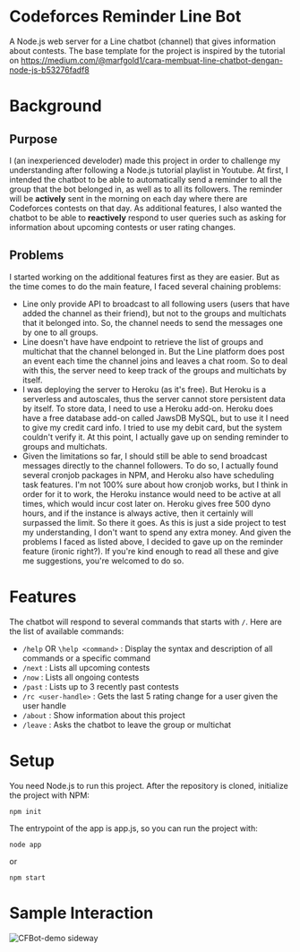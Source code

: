 # Codeforces Reminder Line Bot
A Node.js web server for a Line chatbot (channel) that gives information about contests. The base template for the project is inspired by the tutorial on https://medium.com/@marfgold1/cara-membuat-line-chatbot-dengan-node-js-b53276fadf8

# Background
## Purpose
I (an inexperienced develoder) made this project in order to challenge my understanding after following a Node.js tutorial playlist in Youtube. At first, I intended the chatbot to be able to automatically send a reminder to all the group that the bot belonged in, as well as to all its followers. The reminder will be **actively** sent in the morning on each day where there are Codeforces contests on that day. As additional features, I also wanted the chatbot to be able to **reactively** respond to user queries such as asking for information about upcoming contests or user rating changes.

## Problems
I started working on the additional features first as they are easier. But as the time comes to do the main feature, I faced several chaining problems:
- Line only provide API to broadcast to all following users (users that have added the channel as their friend), but not to the groups and multichats that it belonged into. So, the channel needs to send the messages one by one to all groups.
- Line doesn't have have endpoint to retrieve the list of groups and multichat that the channel belonged in. But the Line platform does post an event each time the channel joins and leaves a chat room. So to deal with this, the server need to keep track of the groups and multichats by itself.
- I was deploying the server to Heroku (as it's free). But Heroku is a serverless and autoscales, thus the server cannot store persistent data by itself. To store data, I need to use a Heroku add-on. Heroku does have a free database add-on called JawsDB MySQL, but to use it I need to give my credit card info. I tried to use my debit card, but the system couldn't verify it. At this point, I actually gave up on sending reminder to groups and multichats.
- Given the limitations so far, I should still be able to send broadcast messages directly to the channel followers. To do so, I actually found several cronjob packages in NPM, and Heroku also have scheduling task features. I'm not 100% sure about how cronjob works, but I think in order for it to work, the Heroku instance would need to be active at all times, which would incur cost later on. Heroku gives free 500 dyno hours, and if the instance is always active, then it certainly will surpassed the limit.
So there it goes. As this is just a side project to test my understanding, I don't want to spend any extra money. And given the problems I faced as listed above, I decided to gave up on the reminder feature (ironic right?). If you're kind enough to read all these and give me suggestions, you're welcomed to do so.

# Features
The chatbot will respond to several commands that starts with `/`. Here are the list of available commands:
- `/help` OR `\help <command>` : Display the syntax and description of all commands or a specific command
- `/next` : Lists all upcoming contests
- `/now` : Lists all ongoing contests
- `/past` : Lists up to 3 recently past contests
- `/rc <user-handle>` : Gets the last 5 rating change for a user given the user handle
- `/about` : Show information about this project
- `/leave` : Asks the chatbot to leave the group or multichat

# Setup
You need Node.js to run this project. After the repository is cloned, initialize the project with NPM:
```
npm init
```
The entrypoint of the app is app.js, so you can run the project with:
```
node app
```
or
```
npm start
```

# Sample Interaction
![CFBot-demo sideway](https://user-images.githubusercontent.com/47552445/152628815-e88fde91-6275-4457-add3-ced6159fdc7a.jpg)
